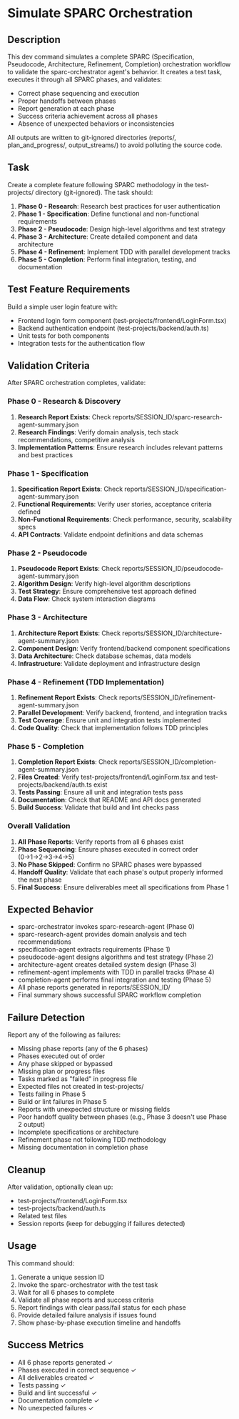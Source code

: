 # Simulate SPARC Orchestration

## Description
This dev command simulates a complete SPARC (Specification, Pseudocode, Architecture, Refinement, Completion) orchestration workflow to validate the sparc-orchestrator agent's behavior. It creates a test task, executes it through all SPARC phases, and validates:
- Correct phase sequencing and execution
- Proper handoffs between phases
- Report generation at each phase
- Success criteria achievement across all phases
- Absence of unexpected behaviors or inconsistencies

All outputs are written to git-ignored directories (reports/, plan_and_progress/, output_streams/) to avoid polluting the source code.

## Task
Create a complete feature following SPARC methodology in the test-projects/ directory (git-ignored). The task should:
1. **Phase 0 - Research**: Research best practices for user authentication
2. **Phase 1 - Specification**: Define functional and non-functional requirements
3. **Phase 2 - Pseudocode**: Design high-level algorithms and test strategy
4. **Phase 3 - Architecture**: Create detailed component and data architecture
5. **Phase 4 - Refinement**: Implement TDD with parallel development tracks
6. **Phase 5 - Completion**: Perform final integration, testing, and documentation

## Test Feature Requirements
Build a simple user login feature with:
- Frontend login form component (test-projects/frontend/LoginForm.tsx)
- Backend authentication endpoint (test-projects/backend/auth.ts)
- Unit tests for both components
- Integration tests for the authentication flow

## Validation Criteria
After SPARC orchestration completes, validate:

### Phase 0 - Research & Discovery
1. **Research Report Exists**: Check reports/SESSION_ID/sparc-research-agent-summary.json
2. **Research Findings**: Verify domain analysis, tech stack recommendations, competitive analysis
3. **Implementation Patterns**: Ensure research includes relevant patterns and best practices

### Phase 1 - Specification
1. **Specification Report Exists**: Check reports/SESSION_ID/specification-agent-summary.json
2. **Functional Requirements**: Verify user stories, acceptance criteria defined
3. **Non-Functional Requirements**: Check performance, security, scalability specs
4. **API Contracts**: Validate endpoint definitions and data schemas

### Phase 2 - Pseudocode
1. **Pseudocode Report Exists**: Check reports/SESSION_ID/pseudocode-agent-summary.json
2. **Algorithm Design**: Verify high-level algorithm descriptions
3. **Test Strategy**: Ensure comprehensive test approach defined
4. **Data Flow**: Check system interaction diagrams

### Phase 3 - Architecture
1. **Architecture Report Exists**: Check reports/SESSION_ID/architecture-agent-summary.json
2. **Component Design**: Verify frontend/backend component specifications
3. **Data Architecture**: Check database schemas, data models
4. **Infrastructure**: Validate deployment and infrastructure design

### Phase 4 - Refinement (TDD Implementation)
1. **Refinement Report Exists**: Check reports/SESSION_ID/refinement-agent-summary.json
2. **Parallel Development**: Verify backend, frontend, and integration tracks
3. **Test Coverage**: Ensure unit and integration tests implemented
4. **Code Quality**: Check that implementation follows TDD principles

### Phase 5 - Completion
1. **Completion Report Exists**: Check reports/SESSION_ID/completion-agent-summary.json
2. **Files Created**: Verify test-projects/frontend/LoginForm.tsx and test-projects/backend/auth.ts exist
3. **Tests Passing**: Ensure all unit and integration tests pass
4. **Documentation**: Check that README and API docs generated
5. **Build Success**: Validate that build and lint checks pass

### Overall Validation
1. **All Phase Reports**: Verify reports from all 6 phases exist
2. **Phase Sequencing**: Ensure phases executed in correct order (0→1→2→3→4→5)
3. **No Phase Skipped**: Confirm no SPARC phases were bypassed
4. **Handoff Quality**: Validate that each phase's output properly informed the next phase
5. **Final Success**: Ensure deliverables meet all specifications from Phase 1

## Expected Behavior
- sparc-orchestrator invokes sparc-research-agent (Phase 0)
- sparc-research-agent provides domain analysis and tech recommendations
- specification-agent extracts requirements (Phase 1)
- pseudocode-agent designs algorithms and test strategy (Phase 2)
- architecture-agent creates detailed system design (Phase 3)
- refinement-agent implements with TDD in parallel tracks (Phase 4)
- completion-agent performs final integration and testing (Phase 5)
- All phase reports generated in reports/SESSION_ID/
- Final summary shows successful SPARC workflow completion

## Failure Detection
Report any of the following as failures:
- Missing phase reports (any of the 6 phases)
- Phases executed out of order
- Any phase skipped or bypassed
- Missing plan or progress files
- Tasks marked as "failed" in progress file
- Expected files not created in test-projects/
- Tests failing in Phase 5
- Build or lint failures in Phase 5
- Reports with unexpected structure or missing fields
- Poor handoff quality between phases (e.g., Phase 3 doesn't use Phase 2 output)
- Incomplete specifications or architecture
- Refinement phase not following TDD methodology
- Missing documentation in completion phase

## Cleanup
After validation, optionally clean up:
- test-projects/frontend/LoginForm.tsx
- test-projects/backend/auth.ts
- Related test files
- Session reports (keep for debugging if failures detected)

## Usage
This command should:
1. Generate a unique session ID
2. Invoke the sparc-orchestrator with the test task
3. Wait for all 6 phases to complete
4. Validate all phase reports and success criteria
5. Report findings with clear pass/fail status for each phase
6. Provide detailed failure analysis if issues found
7. Show phase-by-phase execution timeline and handoffs

## Success Metrics
- All 6 phase reports generated ✓
- Phases executed in correct sequence ✓
- All deliverables created ✓
- Tests passing ✓
- Build and lint successful ✓
- Documentation complete ✓
- No unexpected failures ✓
